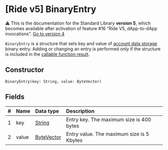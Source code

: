 # [Ride v5] BinaryEntry

:warning: This is the documentation for the Standard Library **version 5**, which becomes available after activation of feature #16 “Ride V5, dApp-to-dApp invocations”. [Go to version 4](/en/ride/structures/script-actions/binary-entry)

`BinaryEntry` is a structure that sets key and value of [account data storage](/en/blockchain/account/account-data-storage) binary entry. Adding or changing an entry is performed only if the structure is included in the [callable function result](/en/ride/v5/functions/callable-function#invocation-result-2).

## Constructor

```ride
BinaryEntry(key: String, value: ByteVector)
```

## Fields

|   #   | Name | Data type | Description |
| :--- | :--- | :--- | :--- |
| 1 | key | [String](/en/ride/v5/data-types/string) | Entry key. The maximum size is 400 bytes |
| 2 | value| [ByteVector](/en/ride/v5/data-types/byte-vector) | Entry value. The maximum size is 5 Kbytes |
